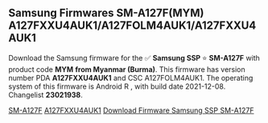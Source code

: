 <h2>Samsung Firmwares SM-A127F(MYM) A127FXXU4AUK1/A127FOLM4AUK1/A127FXXU4AUK1</h2>
Download the Samsung firmware for the ✅ <strong>Samsung SSP </strong> ⭐ <strong>SM-A127F</strong> with product code <strong>MYM</strong> <strong> from Myanmar (Burma)</strong>. This firmware has version number PDA <strong>A127FXXU4AUK1</strong> and CSC A127FOLM4AUK1. The operating system of this firmware is Android R , with build date 2021-12-08. Changelist <strong>23021938</strong>.


[SM-A127F](https://samfirm.shop/samsung/model/SM-A127F)
[A127FXXU4AUK1](https://samfirm.shop/samsung/pda/A127FXXU4AUK1)
[Download Firmware Samsung SSP SM-A127F](https://samfirm.shop/samsung/firmware/481354)

